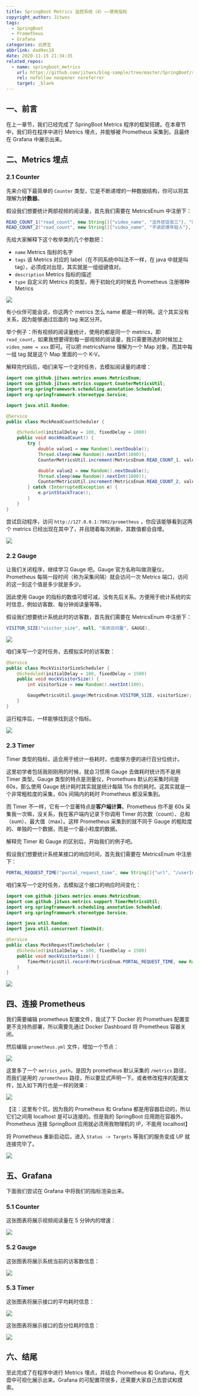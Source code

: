 ```yaml
---
title: SpringBoot Metrics 监控系统（4）——使用指标
copyright_author: Jitwxs
tags:
  - SpringBoot
  - Prometheus
  - Grafana
categories: 云原生
abbrlink: dad9ec18
date: 2020-11-15 21:34:35
related_repos:
  - name: springboot_metrics
    url: https://github.com/jitwxs/blog-sample/tree/master/SpringBoot/springboot_metrics
    rel: nofollow noopener noreferrer
    target: _blank
---
```


## 一、前言

在上一章节，我们已经完成了 SpringBoot Metrics 程序的框架搭建。在本章节中，我们将在程序中进行 Metrics 埋点，并能够被 Prometheus 采集到，且最终在 Grafana 中展示出来。

## 二、Metrics 埋点

### 2.1 Counter

先来介绍下最简单的 `Counter` 类型，它是不断递增的一种数据结构，你可以将其理解为**计数器**。

假设我们想要统计两部视频的阅读量，首先我们需要在 MetricsEnum 中注册下：

```java
READ_COUNT_1("read_count", new String[]{"video_name", "法外狂徒张三"}, "阅读量统计", COUNTER),
READ_COUNT_2("read_count", new String[]{"video_name", "不讲武德年轻人"}, "阅读量统计", COUNTER),
```

先给大家解释下这个枚举类的几个参数把：

- `name` Metrics 指标的名字
- `tags` 该 Metrics 对应的 label（在不同系统中叫法不一样，在 java 中就是叫 tag），必须成对出现，其实就是一组组键值对。
- `description` Metrics 指标的描述
- `type` 自定义的 Metrics 的类型，用于初始化的时候去 Prometheus 注册哪种 Metrics

![](https://cdn.jsdelivr.net/gh/jitwxs/cdn/blog/posts/202011/20201115214053.png)

有小伙伴可能会说，你这两个 metrics 怎么 name 都是一样的啊。这个其实没有关系，因为能够通过后面的 tag 来区分开。

举个例子：所有视频的阅读量统计，使用的都是同一个 metrics，即 `read_count`，如果我想要得到每一部视频的阅读量，我只需要筛选的时候加上 `video_name = xxx` 即可。可以把 metricsName 理解为一个 Map 对象，而其中每一组 tag 就是这个 Map 里面的一个 K-V。

解释完代码后，咱们来写一个定时任务，去模拟阅读量的递增：

```java
import com.github.jitwxs.metrics.enums.MetricsEnum;
import com.github.jitwxs.metrics.support.CounterMetricsUtil;
import org.springframework.scheduling.annotation.Scheduled;
import org.springframework.stereotype.Service;

import java.util.Random;

@Service
public class MockReadCountScheduler {

    @Scheduled(initialDelay = 100, fixedDelay = 1000)
    public void mockReadCount() {
        try {
            double value1 = new Random().nextDouble();
            Thread.sleep(new Random().nextInt(1000));
            CounterMetricsUtil.increment(MetricsEnum.READ_COUNT_1, value1);

            double value2 = new Random().nextDouble();
            Thread.sleep(new Random().nextInt(1000));
            CounterMetricsUtil.increment(MetricsEnum.READ_COUNT_2, value2);
        } catch (InterruptedException e) {
            e.printStackTrace();
        }
    }
}
```

尝试启动程序，访问 `http://127.0.0.1:7002/prometheus` ，你应该能够看到这两个 metrics 已经出现在其中了，并且随着每次刷新，其数值都会自增。

![](https://cdn.jsdelivr.net/gh/jitwxs/cdn/blog/posts/202011/20201115220055.png)

### 2.2 Gauge

让我们关闭程序，继续学习 Gauge 吧。Gauge 官方名称叫做测量仪，Prometheus 每隔一段时间（称为采集间隔）就会访问一次 Metrics 端口，访问的这一刻这个值是多少就是多少。

因此使用 Gauge 的指标的数值可增可减，没有先后关系。方便用于统计系统的实时信息，例如访客数、每分钟阅读量等等。

假设我们想要统计系统此时的访客数，首先我们需要在 MetricsEnum 中注册下：

```java
VISITOR_SIZE("visitor_size", null, "系统访问量", GAUGE),
```

![](https://cdn.jsdelivr.net/gh/jitwxs/cdn/blog/posts/202011/20201115215612.png)

咱们来写一个定时任务，去模拟实时的访客数：

```java
@Service
public class MockVisitorSizeScheduler {
    @Scheduled(initialDelay = 100, fixedDelay = 1500)
    public void mockVisitorSize() {
        int visitorSize = new Random().nextInt(100);

        GaugeMetricsUtil.gauge(MetricsEnum.VISITOR_SIZE, visitorSize);
    }
}
```

运行程序后，一样能够找到这个指标。

![](https://cdn.jsdelivr.net/gh/jitwxs/cdn/blog/posts/202011/20201115220132.png)

### 2.3 Timer

Timer 类型的指标，适合用于统计一些耗时，也能够方便的进行百分位统计。

这里初学者包括我刚刚用的时候，就会习惯用 Gauge 去做耗时统计而不是用 Timer 类型。Gauge 类型的特点是测量仪，Promethues 默认的采集时间是 60s，那么使用 Gauge 统计耗时其实就是统计每隔 15s 你的耗时。这其实就是一个非常粗粒度的采集，60s 间隔内的耗时 Prometheus 都没采集到。

而 Timer 不一样，它有一个显著特点是**客户端计算**。Prometheus 你不是 60s 采集我一次嘛，没关系，我在客户端内记录下你调用 Timer 的次数（count）、总和（sum）、最大值（max）。这样 Prometheus 采集到的就不同于 Gauge 的粗粒度的、单独的一个数据，而是一个最小粒度的数据。

解释完 Timer 和 Gauge 的区别后，开始我们的例子吧。

假设我们想要统计系统某接口的响应时间，首先我们需要在 MetricsEnum 中注册下：

```java
PORTAL_REQUEST_TIME("portal_request_time", new String[]{"url", "/userInfo"}, "前端请求耗时", TIME),
```

咱们来写一个定时任务，去模拟这个接口的响应时间变化：

```java
import com.github.jitwxs.metrics.enums.MetricsEnum;
import com.github.jitwxs.metrics.support.TimerMetricsUtil;
import org.springframework.scheduling.annotation.Scheduled;
import org.springframework.stereotype.Service;

import java.util.Random;
import java.util.concurrent.TimeUnit;

@Service
public class MockRequestTimeScheduler {
    @Scheduled(initialDelay = 100, fixedDelay = 1500)
    public void mockVisitorSize() {
        TimerMetricsUtil.record(MetricsEnum.PORTAL_REQUEST_TIME, new Random().nextInt(1000), TimeUnit.MILLISECONDS);
    }
}
```

![](https://cdn.jsdelivr.net/gh/jitwxs/cdn/blog/posts/202011/20201115233933.png)

## 四、连接 Prometheus

我们需要编辑 prometheus 配置文件，我试了下 Docker 的 Promethues 配置变更不支持热部署，所以需要先通过 Docker Dashboard 将 Prometheus 容器关闭。

然后编辑 `prometheus.yml` 文件，增加一个节点：

![](https://cdn.jsdelivr.net/gh/jitwxs/cdn/blog/posts/202011/20201115225008.png)

这里多了一个 `metrics_path`，是因为 prometheus 默认采集的 `/metrics` 路径，而我们是用的 `/prometheus` 路径，所以要显式声明一下。或者修改程序的配置文件，加入如下两行也是一样的效果：

![](https://cdn.jsdelivr.net/gh/jitwxs/cdn/blog/posts/202011/20201115223930.png)

【注：这里有个坑，因为我的 Prometheus 和 Grafana 都是用容器启动的，所以它们之间用 localhost 是可以连接的。但是我的 SpringBoot 应用跑在容器外，Prometheus 连接 SpringBoot 应用就必须用我物理机的 IP，不能用 localhost】

将 Prometheus 重新启动后，进入 `Status -> Targets` 等我们的服务变成 UP 就连接完毕了。

![](https://cdn.jsdelivr.net/gh/jitwxs/cdn/blog/posts/202011/20201115225332.png)

## 五、Grafana

下面我们尝试在 Grafana 中将我们的指标渲染出来。

### 5.1 Counter

这张图表将展示视频阅读量在 5 分钟内的增速：

![](https://cdn.jsdelivr.net/gh/jitwxs/cdn/blog/posts/202011/20201115230117.png)

### 5.2 Gauge

这张图表将展示系统当前的访客数信息：

![](https://cdn.jsdelivr.net/gh/jitwxs/cdn/blog/posts/202011/20201115230737.png)

### 5.3 Timer

这张图表将展示接口的平均耗时信息：

![](https://cdn.jsdelivr.net/gh/jitwxs/cdn/blog/posts/202011/20201115231305.png)

这张图表将展示接口的百分位耗时信息：

![](https://cdn.jsdelivr.net/gh/jitwxs/cdn/blog/posts/202011/20201115234750.png)

## 六、结尾

至此完成了在程序中进行 Metrics 埋点，并结合 Prometheus 和 Grafana，在大盘中可视化展示出来。Grafana 的可配置项很多，还需要大家自己去尝试和摸索。
